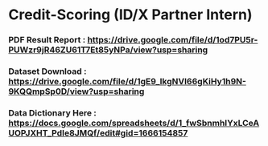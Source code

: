 # Credit-Scoring (ID/X Partner Intern)

### PDF Result Report : https://drive.google.com/file/d/1od7PU5r-PUWzr9jR46ZU61T7Et85yNPa/view?usp=sharing

### Dataset Download : https://drive.google.com/file/d/1gE9_IkgNVI66gKiHy1h9N-9KQQmpSp0D/view?usp=sharing

### Data Dictionary Here : https://docs.google.com/spreadsheets/d/1_fwSbnmhIYxLCeAUOPJXHT_PdIe8JMQf/edit#gid=1666154857 
